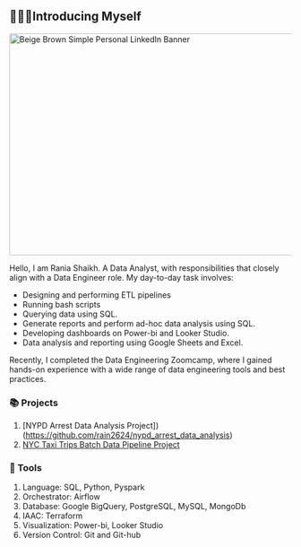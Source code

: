 ## 🙋🏼‍♀️Introducing Myself
<img width="1584" height="396" alt="Beige   Brown Simple Personal LinkedIn Banner" src="https://github.com/user-attachments/assets/e26d671c-7b6a-4b64-bed0-463534ae112b" />

Hello, I am Rania Shaikh. A Data Analyst, with responsibilities that closely align with a Data Engineer role.
My day-to-day task involves:  
- Designing and performing ETL pipelines
- Running bash scripts
- Querying data using SQL.
- Generate reports and perform ad-hoc data analysis using SQL.
- Developing dashboards on Power-bi and Looker Studio.
- Data analysis and reporting using Google Sheets and Excel.


Recently, I completed the Data Engineering Zoomcamp, where I gained hands-on experience with a wide range of data engineering tools and best practices.

### 📚 Projects 
1. [NYPD Arrest Data Analysis Project])(https://github.com/rain2624/nypd_arrest_data_analysis)
1. [NYC Taxi Trips Batch Data Pipeline Project](https://github.com/rain2624/batch_pipeline_nyc_taxi_trips)

### 🔨 Tools
1. Language: SQL, Python, Pyspark
1. Orchestrator: Airflow
1. Database: Google BigQuery, PostgreSQL, MySQL, MongoDb
1. IAAC: Terraform 
1. Visualization: Power-bi, Looker Studio
1. Version Control: Git and Git-hub

